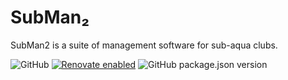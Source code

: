 # SubMan₂

SubMan2 is a suite of management software for sub-aqua clubs.

![GitHub](https://img.shields.io/github/license/shsusac/subman2-web?style=for-the-badge)
[![Renovate enabled](https://img.shields.io/badge/renovate-enabled-brightgreen?style=for-the-badge&logo=RenovateBot)](https://renovatebot.com/)
![GitHub package.json version](https://img.shields.io/github/package-json/v/shsusac/subman2-web?style=for-the-badge)

